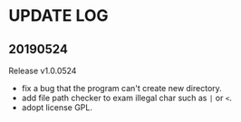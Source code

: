# UPDATE LOG

## 20190524

Release v1.0.0524

- fix a bug that the program can't create new directory.
- add file path checker to exam illegal char such as `|` or `<`.
- adopt license GPL.

